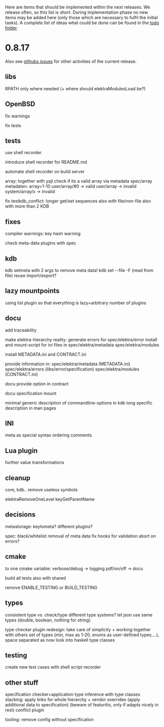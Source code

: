 Here are items that should be implemented within the next releases.
We release often, so this list is short.
During implementation phase no new items may be added here (only
those which are necessary to fulfil the initial tasks).
A complete list of ideas what could be done can be found in the
[todo folder](.).



# 0.8.17

Also see [githubs issues](http://git.libelektra.org/issues)
for other activities of the current release.

## libs

RPATH only where needed (+ where should elektraModulesLoad be?)


## OpenBSD

fix warnings

fix tests


## tests

use shell recorder

introduce shell recorder for README.md

automate shell recorder on build server

array:
	together with yajl
	check if its a valid array via metadata
	spec/array metadaten: array=1-10
	user/array/#0 -> valid
	user/array -> invalid
	system/array/x -> invalid

fix testkdb_conflict:
	longer get/set sequences
	also with file/non-file
	also with more than 2 KDB

## fixes

compiler warnings:
	key hash warning

check meta-data plugins with spec

## kdb

kdb setmeta with 2 args to remove meta data!
kdb set --file -F (read from file) reuse import/export?


## lazy mountpoints

using list plugin
so that everything is lazy+arbitrary number of plugins

## docu

add traceability

make elektra-hierarchy reality:
	generate errors for spec/elektra/error
	install and mount-script for ini files in spec/elektra/metadata spec/elektra/modules

install METADATA.ini and CONTRACT.ini

provide information in:
	spec/elektra/metadata (METADATA.ini)
	spec/elektra/errors (libs/error/specification)
	spec/elektra/modules (CONTRACT.ini)


docu provide option in contract

docu specification mount

minimal generic description of commandline-options in kdb
	long specific description in man pages


## INI

meta as special syntax
ordering
comments


## Lua plugin

further value transformations


## cleanup

core, kdb.. remove useless symbols

elektraRemoveOneLevel
keyGetParentName


## decisions

metastorage:
	keytometa?
	different plugins?

spec:
	black/whitelist
	removal of meta data
	fix hooks for validation
	abort on errors?


## cmake

to one cmake variable:
	verbose/debug -> logging
	pdf/on/off -> docu

build all tests also with shared

remove ENABLE_TESTING or BUILD_TESTING


## types

consistent type vs. check/type
different type systems?
let json use same types (double, boolean, nothing for string)

type checker plugin redesign: take care of simplicity + working together with others
	set of types (min, max as 1-20, enums as user-defined types,...), space separated as now
	look into haskell type classes


## testing

create new test cases with shell script recorder


## other stuff

specification checker+application
	type inference with type classes
	stacking: apply links for whole hierarchy
	+ vendor overrides (apply additional data to specification)
	(beware of featuritis, only if adapts nicely in rest)
	conflict plugin

tooling:
	remove config without specification






